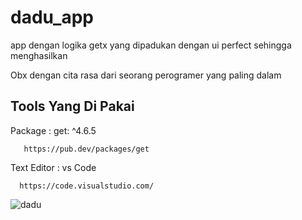 # dadu_app

app dengan logika getx yang dipadukan dengan ui perfect sehingga menghasilkan

Obx dengan cita rasa dari seorang perogramer yang paling dalam

## Tools Yang Di Pakai

Package :
       get: ^4.6.5
       
       https://pub.dev/packages/get
 
Text Editor :
      vs Code
      
      https://code.visualstudio.com/


![dadu](https://user-images.githubusercontent.com/101004239/170045494-36516eb2-c127-45d0-b539-3724f88f94d7.png)
